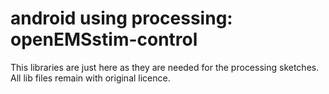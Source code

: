 # android using processing: openEMSstim-control
This libraries are just here as they are needed for the processing sketches. All lib files remain with original licence. 


